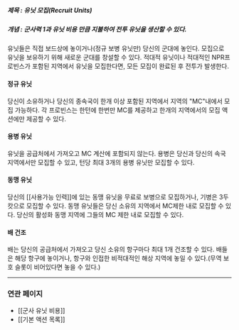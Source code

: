 ##### 제목 : 유닛 모집(Recruit Units)
##### 개념 : 군사력 1과 유닛 비용 만큼 지불하여 전투 유닛을 생산할 수 있다.
유닛들은 직접 보드상에 놓이거나(정규 보병 유닛만) 당신의 군대에 놓인다. 모집으로 유닛을 보유하기 위해 새로운 군대를 창설할 수 있다. 적대적 유닛이나 적대적인 NPR프로빈스가 포함된 지역에서 유닛을 모집한다면, 모든 모집이 완료된 후 전투가 발생한다.

#### 정규 유닛
당신이 소유하거나 당신의 종속국이 한개 이상 포함된 지역에서 지역의 "MC"내에서 모집 가능하다. 각 프로빈스는 한턴에 한번만 MC를 제공하고 한개의 지역에서의 모집 액션에만 제공할 수 있다.

#### 용병 유닛
유닛을 공급처에서 가져오고 MC 계산에 포함되지 않는다. 용병은 당신과 당신의 속국 지역에서만 모집할 수 있고, 턴당 최대 3개의 용병 유닛만 모집할 수 있다.

#### 동맹 유닛
당신의 [[사용가능 인력]]에 있는 동맹 유닛을 무료로 보병으로 모집하거나, 기병은 3두캇으로 모집할 수 있다.  동맹 유닛들은 당신 소유의 지역에서 MC제한 내로 모집할 수 있다. 당신의 활성화 동맹 지역에 그들의 MC 제한 내로 모집할 수 있다.

#### 배 건조
배는 당신의 공급처에서 가져오고 당신 소유의 항구마다 최대 1개 건조할 수 있다. 배들은 해당 항구에 놓이거나, 항구와 인접한 비적대적인 해상 지역에 놓일 수 있다.(무역 보호 슬롯이 비어있다면 놓을 수 있다.)



--- 

### 연관 페이지
- [[군사 유닛 비용]]
- [[기본 액션 목록]]
